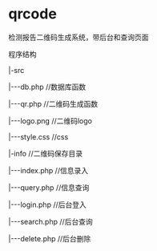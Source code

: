 # qrcode
检测报告二维码生成系统，带后台和查询页面

程序结构</p>
|-src</p>
   |---db.php    //数据库函数</p>
   |---qr.php    //二维码生成函数</p>
   |---logo.png  //二维码logo</p>
   |---style.css //css</p>
|-info           //二维码保存目录</p>
|---index.php    //信息录入</p>
|---query.php    //信息查询</p>
|---login.php    //后台登入</p>
|---search.php   //后台查询</p>
|---delete.php   //后台删除</p>
